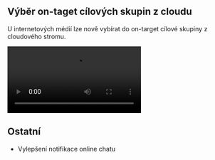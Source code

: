 ﻿---
categories: [fenix]
layout: fenix
---
## Výběr on-taget cílových skupin z cloudu
U internetových médií lze nově vybírat do on-target cílové skupiny z cloudového stromu. 

<video src="{{site.url}}/data/slozitecilov.mp4" type="video/mp4" controls>On target ze stromu</video>


## Ostatní
<ul>
	<li>Vylepšení notifikace online chatu</li>
</ul>
